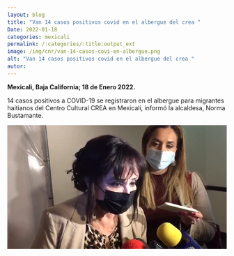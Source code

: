 ```yaml
---
layout: blog
title: "Van 14 casos positivos covid en el albergue del crea "
Date: 2022-01-18
categories: mexicali
permalink: /:categories/:title:output_ext
image: /img/cnr/van-14-casos-covi-en-albergue.png
alt: "Van 14 casos positivos covid en el albergue del crea "
autor:
---
```


**Mexicali, Baja California; 18 de Enero 2022.** 

14 casos positivos a COVID-19 se registraron en el albergue para migrantes haitianos del Centro Cultural CREA en Mexicali, informó la alcaldesa, Norma Bustamante.

<div id="carouselExampleSlidesOnly" class="carousel slide" data-ride="carousel">
  <div class="carousel-inner">
    <div class="carousel-item active">
       <img class="d-block w-100" src="/img/cnr/van-14-casos-covi-en-albergue.png" loading="lazy"  alt="Van 14 casos positivos covid en el albergue del crea ">
    </div>
  </div>
</div>